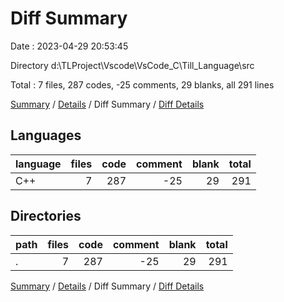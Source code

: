 # Diff Summary

Date : 2023-04-29 20:53:45

Directory d:\\TLProject\\Vscode\\VsCode_C\\Till_Language\\src

Total : 7 files,  287 codes, -25 comments, 29 blanks, all 291 lines

[Summary](results.md) / [Details](details.md) / Diff Summary / [Diff Details](diff-details.md)

## Languages
| language | files | code | comment | blank | total |
| :--- | ---: | ---: | ---: | ---: | ---: |
| C++ | 7 | 287 | -25 | 29 | 291 |

## Directories
| path | files | code | comment | blank | total |
| :--- | ---: | ---: | ---: | ---: | ---: |
| . | 7 | 287 | -25 | 29 | 291 |

[Summary](results.md) / [Details](details.md) / Diff Summary / [Diff Details](diff-details.md)